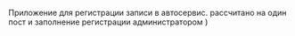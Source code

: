 Приложение для регистрации записи в автосервис.
рассчитано на один пост и заполнение регистрации администратором )
